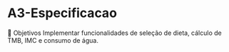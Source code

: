 # A3-Especificacao
🎯 Objetivos Implementar funcionalidades de seleção de dieta, cálculo de TMB, IMC e consumo de água. 
